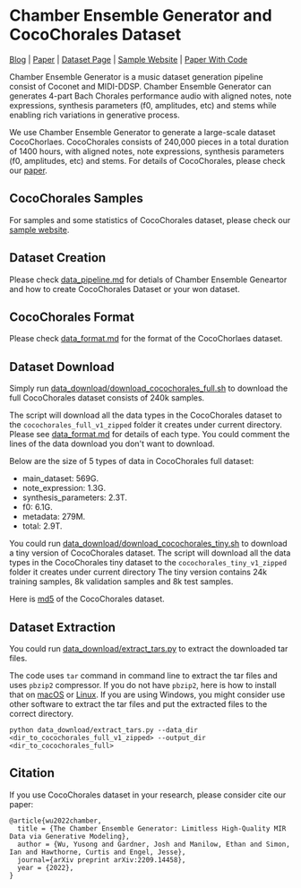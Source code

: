 # Chamber Ensemble Generator and CocoChorales Dataset

[Blog](https://magenta-staging.tensorflow.org/ceg-and-cocochorales) | [Paper](http://arxiv.org/abs/2209.14458) | [Dataset Page](https://magenta.tensorflow.org/datasets/cocochorales) | [Sample Website](https://lukewys.github.io/cocochorales/) | [Paper With Code](https://paperswithcode.com/dataset/cocochorales)

Chamber Ensemble Generator is a music dataset generation pipeline consist of Coconet and MIDI-DDSP. Chamber Ensemble Generator can generates 4-part Bach Chorales performance audio with aligned notes, note expressions, synthesis parameters (f0, amplitudes, etc) and stems while enabling rich variations in generative process.

We use Chamber Ensemble Generator to generate a large-scale dataset CocoChorlaes. CocoChorales consists of 240,000 pieces in a total duration of 1400 hours, with aligned notes, note expressions, synthesis parameters (f0, amplitudes, etc) and stems. For details of CocoChorales, please check our [paper](http://arxiv.org/abs/2209.14458). 



## CocoChorales Samples

For samples and some statistics of CocoChorales dataset, please check our [sample website](https://lukewys.github.io/cocochorales/).



## Dataset Creation

Please check [data_pipeline.md](data_pipeline.md) for detials of Chamber Ensemble Geneartor and how to create CocoChorales Dataset or your won dataset.



## CocoChorales Format

Please check [data_format.md](data_format.md) for the format of the CocoChorlaes dataset.

## Dataset Download

Simply run [data_download/download_cocochorales_full.sh](data_download/download_cocochorales_full.sh) to download the full CocoChorales dataset consists of 240k samples.

The script will download all the data types in the CocoChorales dataset to the `cocochorales_full_v1_zipped` folder it creates under current directory. 
Please see [data_format.md](data_format.md) for details of each type. You could comment the lines of the data download you don't want to download.

Below are the size of 5 types of data in CocoChorales full dataset:
 - main_dataset: 569G.
 - note_expression: 1.3G.
 - synthesis_parameters: 2.3T.
 - f0: 6.1G.
 - metadata: 279M.
 - total: 2.9T.

You could run [data_download/download_cocochorales_tiny.sh](data_download/download_cocochorales_tiny.sh) to download a tiny version of CocoChorales dataset. 
The script will download all the data types in the CocoChorales tiny dataset to the `cocochorales_tiny_v1_zipped` folder it creates under current directory
The tiny version contains 24k training samples, 8k validation samples and 8k test samples.

Here is [md5](https://storage.googleapis.com/magentadata/datasets/cocochorales/cocochorales_full_v1_zipped/cocochorales_md5s.txt) of the CocoChorales dataset.

## Dataset Extraction
You could run [data_download/extract_tars.py](data_download/extract_tars.py) to extract the downloaded tar files.

The code uses `tar` command in command line to extract the tar files and uses `pbzip2` compressor. If you do not have `pbzip2`, here is how to install that on [macOS](https://formulae.brew.sh/formula/pbzip2) or [Linux](https://howtoinstall.co/en/pbzip2). If you are using Windows, you might consider use other software to extract the tar files and put the extracted files to the correct directory.

```
python data_download/extract_tars.py --data_dir <dir_to_cocochorales_full_v1_zipped> --output_dir <dir_to_cocochorales_full>
```

## Citation
If you use CocoChorales dataset in your research, please consider cite our paper:
```
@article{wu2022chamber,
  title = {The Chamber Ensemble Generator: Limitless High-Quality MIR Data via Generative Modeling},
  author = {Wu, Yusong and Gardner, Josh and Manilow, Ethan and Simon, Ian and Hawthorne, Curtis and Engel, Jesse},
  journal={arXiv preprint arXiv:2209.14458},
  year = {2022},
}
```

